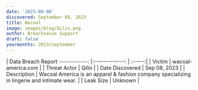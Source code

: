 ```yaml
---
date: '2023-09-08'
discovered: September 08, 2023
title: Wacoal
image: images/blog/Qilin.png
author: Breachsense Support
draft: false
yearmonths: 2023/september
---
```



| Data Breach Report
------------:     |:-------------:    | :-----:|
| Victim      | wacoal-america.com      | 
| Threat Actor      | Qilin      | 
| Date Discovered      | Sep 08, 2023      | 
| Description      | Wacoal America is an apparel & fashion company specializing in lingerie and intimate wear.      | 
| Leak Size      | Unknown      | 


